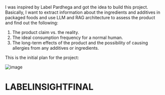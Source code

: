 I was inspired by Label Pardhega and got the idea to build this project. Basically, I want to extract information about the ingredients and additives in packaged foods and use LLM and RAG architecture to assess the product and find out the following:
1. The product claim vs. the reality.
2. The ideal consumption frequency for a normal human.
3. The long-term effects of the product and the possibility of causing allergies from any additives or ingredients.

   
This is the initial plan for the project:

![image](https://github.com/DominionBuilders/LabelInsight/assets/90760974/a7f976e9-89d0-4c95-ae83-536d5675c8c6)
# LABELINSIGHTFINAL
